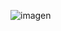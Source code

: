 ![imagen](https://github.com/Aoger4/ElectricCarAutomation/assets/102199242/8504e160-7670-438d-b705-4d91d8fbeaee)
